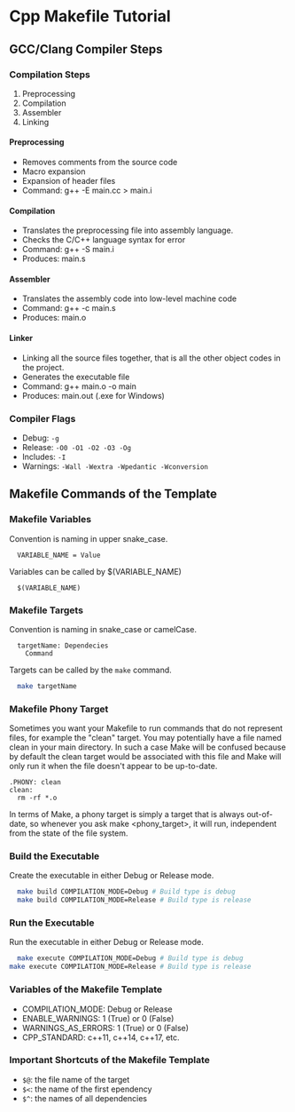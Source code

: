 # Cpp Makefile Tutorial

## GCC/Clang Compiler Steps

### Compilation Steps

1. Preprocessing
2. Compilation
3. Assembler
4. Linking

#### Preprocessing

- Removes comments from the source code
- Macro expansion
- Expansion of header files
- Command: g++ -E main.cc > main.i

#### Compilation

- Translates the preprocessing file into assembly language.
- Checks the C/C++ language syntax for error
- Command: g++ -S main.i
- Produces: main.s

#### Assembler

- Translates the assembly code into low-level machine code
- Command: g++ -c main.s
- Produces: main.o

#### Linker

- Linking all the source files together, that is all the other object codes in the project.
- Generates the executable file
- Command: g++ main.o -o main
- Produces: main.out (.exe for Windows)

### Compiler Flags

- Debug: ```-g```
- Release: ```-O0 -O1 -O2 -O3 -Og```
- Includes: ```-I```
- Warnings: ```-Wall -Wextra -Wpedantic -Wconversion```

## Makefile Commands of the Template

### Makefile Variables

Convention is naming in upper snake_case.

```make
  VARIABLE_NAME = Value
```

Variables can be called by $(VARIABLE_NAME)

```make
  $(VARIABLE_NAME)
```

### Makefile Targets

Convention is naming in snake_case or camelCase.

```make
  targetName: Dependecies
    Command
```

Targets can be called by the ```make``` command.

```bash
  make targetName
```

### Makefile Phony Target

Sometimes you want your Makefile to run commands that do not represent files, for example the "clean" target. You may potentially have a file named clean in your main directory. In such a case Make will be confused because by default the clean target would be associated with this file and Make will only run it when the file doesn't appear to be up-to-date.

```make
.PHONY: clean
clean:
  rm -rf *.o
```

In terms of Make, a phony target is simply a target that is always out-of-date, so whenever you ask make <phony_target>, it will run, independent from the state of the file system.

### Build the Executable

Create the executable in either Debug or Release mode.

```bash
  make build COMPILATION_MODE=Debug # Build type is debug
  make build COMPILATION_MODE=Release # Build type is release
```

### Run the Executable

Run the executable in either Debug or Release mode.

```bash
  make execute COMPILATION_MODE=Debug # Build type is debug
make execute COMPILATION_MODE=Release # Build type is release
```

### Variables of the Makefile Template

- COMPILATION_MODE: Debug or Release
- ENABLE_WARNINGS: 1 (True) or 0 (False)
- WARNINGS_AS_ERRORS: 1 (True) or 0 (False)
- CPP_STANDARD: c++11, c++14, c++17, etc.

### Important Shortcuts of the Makefile Template

- ```$@```: the file name of the target
- ```$<```: the name of the first ependency
- ```$^```: the names of all dependencies
